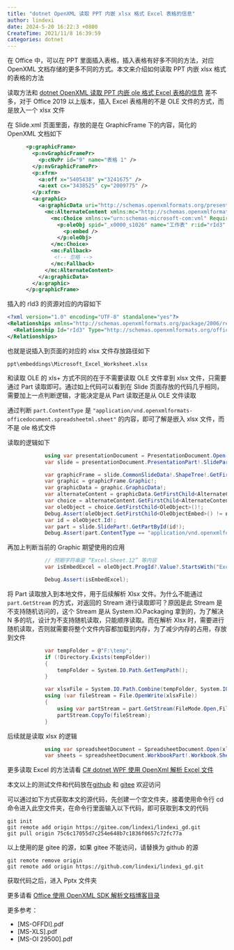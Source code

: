```yaml
---
title: "dotnet OpenXML 读取 PPT 内嵌 xlsx 格式 Excel 表格的信息"
author: lindexi
date: 2024-5-20 16:22:3 +0800
CreateTime: 2021/11/8 16:39:59
categories: dotnet
---
```


在 Office 中，可以在 PPT 里面插入表格，插入表格有好多不同的方法，对应 OpenXML 文档存储的更多不同的方式。本文来介绍如何读取 PPT 内嵌 xlsx 格式的表格的方法

<!--more-->


<!-- CreateTime:2021/11/8 16:39:59 -->


<!-- 发布 -->

读取方法和 [dotnet OpenXML 读取 PPT 内嵌 ole 格式 Excel 表格的信息](https://blog.lindexi.com/post/dotnet-OpenXML-%E8%AF%BB%E5%8F%96-PPT-%E5%86%85%E5%B5%8C-ole-%E6%A0%BC%E5%BC%8F-Excel-%E8%A1%A8%E6%A0%BC%E7%9A%84%E4%BF%A1%E6%81%AF.html ) 差不多，对于 Office 2019 以上版本，插入 Excel 表格用的不是 OLE 文件的方式，而是放入一个 xlsx 文件

在 Slide.xml 页面里面，存放的是在 GraphicFrame 下的内容，简化的 OpenXML 文档如下

```xml
      <p:graphicFrame>
        <p:nvGraphicFramePr>
          <p:cNvPr id="9" name="表格 1" />
        </p:nvGraphicFramePr>
        <p:xfrm>
          <a:off x="5405438" y="3241675" />
          <a:ext cx="3438525" cy="2009775" />
        </p:xfrm>
        <a:graphic>
          <a:graphicData uri="http://schemas.openxmlformats.org/presentationml/2006/ole">
            <mc:AlternateContent xmlns:mc="http://schemas.openxmlformats.org/markup-compatibility/2006">
              <mc:Choice xmlns:v="urn:schemas-microsoft-com:vml" Requires="v">
                <p:oleObj spid="_x0000_s1026" name="工作表" r:id="rId3" imgW="3438630" imgH="2009788" progId="Excel.Sheet.12">
                  <p:embed />
                </p:oleObj>
              </mc:Choice>
              <mc:Fallback>
               <!-- 忽略 -->
              </mc:Fallback>
            </mc:AlternateContent>
          </a:graphicData>
        </a:graphic>
      </p:graphicFrame>
```

插入的 rId3 的资源对应的内容如下

```xml
<?xml version="1.0" encoding="UTF-8" standalone="yes"?>
<Relationships xmlns="http://schemas.openxmlformats.org/package/2006/relationships">
  <Relationship Id="rId3" Type="http://schemas.openxmlformats.org/officeDocument/2006/relationships/package" Target="../embeddings/Microsoft_Excel_Worksheet.xlsx" />
</Relationships>
```

也就是说插入到页面的对应的 xlsx 文件存放路径如下

```
ppt\embeddings\Microsoft_Excel_Worksheet.xlsx
```

和读取 OLE 的 xls+ 方式不同的在于不需要读取 OLE 文件拿到 xlsx 文件，只需要通过 Part 读取即可。通过如上代码可以看到在 Slide 页面存放的代码几乎相同，需要加上一点判断逻辑，才能决定是从 Part 读取还是从 OLE 文件读取

通过判断 `part.ContentType` 是 `"application/vnd.openxmlformats-officedocument.spreadsheetml.sheet"` 的内容，即可了解是嵌入 xlsx 文件，而不是 ole 格式文件

读取的逻辑如下

```csharp
            using var presentationDocument = PresentationDocument.Open(file.FullName, false);
            var slide = presentationDocument.PresentationPart!.SlideParts.First().Slide;

            var graphicFrame = slide.CommonSlideData!.ShapeTree!.GetFirstChild<GraphicFrame>()!;
            var graphic = graphicFrame.Graphic!;
            var graphicData = graphic.GraphicData!;
            var alternateContent = graphicData.GetFirstChild<AlternateContent>()!;
            var choice = alternateContent.GetFirstChild<AlternateContentChoice>()!;
            var oleObject = choice.GetFirstChild<OleObject>()!;
            Debug.Assert(oleObject.GetFirstChild<OleObjectEmbed>() != null);
            var id = oleObject.Id!;
            var part = slide.SlidePart!.GetPartById(id!);
            Debug.Assert(part.ContentType == "application/vnd.openxmlformats-officedocument.spreadsheetml.sheet");
```

再加上判断当前的 Graphic 期望使用的应用

```csharp
            // 预期字符串是 “Excel.Sheet.12” 等内容
            var isEmbedExcel = oleObject.ProgId?.Value?.StartsWith("Excel.Sheet", StringComparison.OrdinalIgnoreCase) is true;

            Debug.Assert(isEmbedExcel);
```

将 Part 读取放入到本地文件，用于后续解析 Xlsx 文件。为什么不能通过 `part.GetStream` 的方式，对返回的 Stream 进行读取即可？原因是此 Stream 是不支持随机访问的，这个 Stream 是从 System.IO.Packaging 拿到的，为了解决 N 多的坑，设计为不支持随机读取，只能顺序读取。而在解析 Xlsx 时，需要进行随机读取，否则就需要将整个文件内容都加载到内存，为了减少内存的占用，存放到文件

```csharp
            var tempFolder = @"F:\temp";
            if (!Directory.Exists(tempFolder))
            {
                tempFolder = System.IO.Path.GetTempPath();
            }

            var xlsxFile = System.IO.Path.Combine(tempFolder, System.IO.Path.GetRandomFileName() + ".xlsx");
            using (var fileStream = File.OpenWrite(xlsxFile))
            {
                using var partStream = part.GetStream(FileMode.Open,FileAccess.Read);
                partStream.CopyTo(fileStream);
            }
```

后续就是读取 xlsx 的逻辑

```csharp
            using var spreadsheetDocument = SpreadsheetDocument.Open(xlsxFile, false);
            var sheets = spreadsheetDocument.WorkbookPart!.Workbook.Sheets;
```

更多读取 Excel 的方法请看 [C# dotnet WPF 使用 OpenXml 解析 Excel 文件](https://blog.lindexi.com/post/C-dotnet-WPF-%E4%BD%BF%E7%94%A8-OpenXml-%E8%A7%A3%E6%9E%90-Excel-%E6%96%87%E4%BB%B6.html)

本文以上的测试文件和代码放在[github](https://github.com/lindexi/lindexi_gd/tree/75c6c17055d7c254e648b7c1836f0657c72fc77a/Pptx) 和 [gitee](https://gitee.com/lindexi/lindexi_gd/tree/75c6c17055d7c254e648b7c1836f0657c72fc77a/Pptx) 欢迎访问

可以通过如下方式获取本文的源代码，先创建一个空文件夹，接着使用命令行 cd 命令进入此空文件夹，在命令行里面输入以下代码，即可获取到本文的代码

```
git init
git remote add origin https://gitee.com/lindexi/lindexi_gd.git
git pull origin 75c6c17055d7c254e648b7c1836f0657c72fc77a
```

以上使用的是 gitee 的源，如果 gitee 不能访问，请替换为 github 的源

```
git remote remove origin
git remote add origin https://github.com/lindexi/lindexi_gd.git
```

获取代码之后，进入 Pptx 文件夹

更多请看 [Office 使用 OpenXML SDK 解析文档博客目录](https://blog.lindexi.com/post/Office-%E4%BD%BF%E7%94%A8-OpenXML-SDK-%E8%A7%A3%E6%9E%90%E6%96%87%E6%A1%A3%E5%8D%9A%E5%AE%A2%E7%9B%AE%E5%BD%95.html )

更多参考：

- [MS-OFFDI].pdf
- [MS-XLS].pdf
- [MS-OI 29500].pdf

